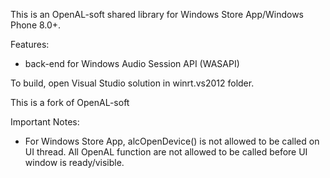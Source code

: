 This is an OpenAL-soft shared library for Windows Store App/Windows Phone 8.0+.

Features:
 * back-end for Windows Audio Session API (WASAPI)

To build, open Visual Studio solution in winrt.vs2012 folder. 
 
This is a fork of OpenAL-soft 

Important Notes:
 * For Windows Store App, alcOpenDevice() is not allowed to be called on UI thread. 
 All OpenAL function are not allowed to be called before UI window is ready/visible.
